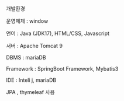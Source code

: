 


개발환경 

운영체제 : window 

언어 : Java (JDK17), HTML/CSS, Javascript 

서버 : Apache Tomcat 9 

DBMS : mariaDB  

Framework : SpringBoot Framework, Mybatis3 

IDE : Inteli j, mariaDB 

JPA , thymeleaf  사용 
